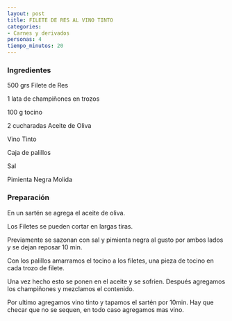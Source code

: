 ```yaml
---
layout: post
title: FILETE DE RES AL VINO TINTO
categories:
- Carnes y derivados
personas: 4 
tiempo_minutos: 20 
---
```

<h3>Ingredientes</h3>
500 grs Filete de Res

1 lata de champiñones en trozos

100 g tocino

2 cucharadas Aceite de Oliva

Vino Tinto

Caja de palillos

Sal

Pimienta Negra Molida

<h3>Preparación</h3>
En un sartén se agrega el aceite de oliva.

Los Filetes se pueden cortar en largas tiras.

Previamente se sazonan con sal y pimienta negra al gusto por ambos lados y se dejan reposar 10 min.

Con los palillos amarramos el tocino a los filetes, una pieza de tocino en cada trozo de filete.

Una vez hecho esto se ponen en el aceite y se sofrien. Después agregamos los champiñones y mezclamos el contenido.

Por ultimo agregamos vino tinto y tapamos el sartén por 10min. Hay que checar que no se sequen, en todo caso agregamos mas vino.


